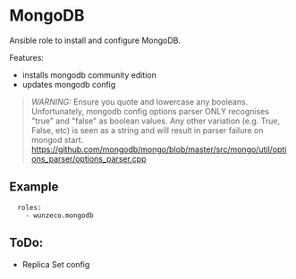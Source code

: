 MongoDB
====

Ansible role to install and configure MongoDB.

Features:
- installs mongodb community edition
- updates mongodb config


> *WARNING:* Ensure you quote and lowercase any booleans. Unfortunately, mongodb
>            config options parser ONLY recognises "true" and "false" as boolean
>            values. Any other variation (e.g. True, False, etc) is seen as a
>            string and will result in parser failure on mongod start.
> https://github.com/mongodb/mongo/blob/master/src/mongo/util/options_parser/options_parser.cpp


## Example

```
  roles:
    - wunzeco.mongodb
```

## ToDo:

- Replica Set config
